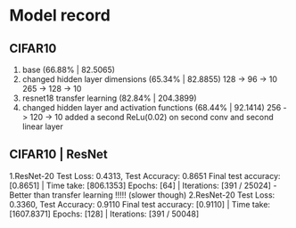 # Model record

## CIFAR10

1. base (66.88% | 82.5065)
2. changed hidden layer dimensions (65.34% | 82.8855)
    128 -> 96 -> 10
    265 -> 128 -> 10
3. resnet18 transfer learning (82.84% | 204.3899)
4. changed hidden layer and activation functions (68.44% | 92.1414)
    256 -> 120 -> 10
    added a second ReLu(0.02) on second conv and second linear layer

## CIFAR10 | ResNet

1.ResNet-20
    Test Loss: 0.4313, Test Accuracy: 0.8651
    Final test accuracy: [0.8651] | Time take: [806.1353]
    Epochs: [64] | Iterations: [391 / 25024]
    - Better than transfer learning !!!!! (slower though)
2.ResNet-20
    Test Loss: 0.3360, Test Accuracy: 0.9110
    Final test accuracy: [0.9110] | Time take: [1607.8371]
    Epochs: [128] | Iterations: [391 / 50048]
